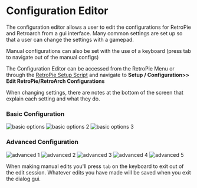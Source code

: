 # Configuration Editor

The configuration editor allows a user to edit the configurations for RetroPie and Retroarch from a gui interface. Many common settings are set up so that a user can change the settings with a gamepad.

Manual configurations can also be set with the use of a keyboard (press tab to navigate out of the manual configs)

The Configuration Editor can be accessed from the RetroPie Menu or through the [RetroPie Setup Script](Updating-RetroPie) and navigate to **Setup / Configuration>> Edit RetroPie/RetroArch Configurations**

When changing settings, there are notes at the bottom of the screen that explain each setting and what they do. 

### Basic Configuration

![basic options](https://cloud.githubusercontent.com/assets/10035308/14335301/6eade1ca-fc17-11e5-85dd-55e9d4264fae.PNG)
![basic options 2](https://cloud.githubusercontent.com/assets/10035308/14335297/6eab3bc8-fc17-11e5-8bf6-1230f67be4dc.PNG)
![basic options 3](https://cloud.githubusercontent.com/assets/10035308/14335298/6eac41da-fc17-11e5-8ffb-6ff208aedc31.PNG)

### Advanced Configuration

![advanced 1](https://cloud.githubusercontent.com/assets/10035308/14335300/6ead0dae-fc17-11e5-9330-f2e41f387036.PNG)
![advanced 2](https://cloud.githubusercontent.com/assets/10035308/14335302/6eb5cd2c-fc17-11e5-93a6-9689db057804.PNG)
![advanced 3](https://cloud.githubusercontent.com/assets/10035308/14335303/6eb89b9c-fc17-11e5-9631-7a64b5c53f41.PNG)
![advanced 4](https://cloud.githubusercontent.com/assets/10035308/14335299/6eacc308-fc17-11e5-8f52-cd86183ec21b.PNG)
![advanced 5](https://cloud.githubusercontent.com/assets/10035308/14335296/6ea96ac8-fc17-11e5-81d7-e737c7290e41.PNG)

When making manual edits you'll press `tab` on the keyboard to exit out of the edit session. Whatever edits you have made will be saved when you exit the dialog gui.
